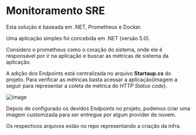 # Monitoramento SRE

Esta solução é baseada em .NET, Prometheus e Docker.

Uma aplicação simples foi concebida em .NET (versão 5.0).

Considero o prometheus como o coração do sistema, onde ele é responsável por ir na aplicação e buscar as métricas de sistema da aplicação.

A adição dos Endpoints está centralizada no arquivo **Startaup.cs** do projeto. Para verificar as métricas basta acessar a aplicação(imagem a seguir para representar a coleta de métrica do *HTTP Status code*).

![image](https://user-images.githubusercontent.com/12403699/222585362-1c214d13-7c13-45f8-bfc5-f4aa9d9b6fa8.png)

Depois de configurado os devidos Endpoints no projeto, podemos criar uma imagem customizada para ser entregue por algum provider de nuvem.

Os respectivos arquivos estão no repo representando a criação da infra.

